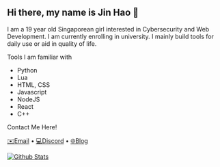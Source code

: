 ## Hi there, my name is Jin Hao 👋

<p>
     I am a 19 year old Singaporean girl interested in Cybersecurity and Web Development. I am currently enrolling in university. I mainly build tools for daily use or aid in quality of life.
</p>
     Tools I am familiar with 
<ul>
    <li>Python</li>
    <li>Lua</li>
    <li>HTML, CSS</li>
    <li>Javascript</li>
    <li>NodeJS</li>
    <li>React</li>
    <li>C++</li>
</ul>

<p>Contact Me Here!</p>
<p><a href="mailto:chewjinhao1432@gmail.cm">✉️Email</a> • <a href="https://discordapp.com/users/ctjh">💻Discord</a> • <a href="https://ctjh.github.io">🌐Blog</a></p>

<!--START_SECTION:activity-->
<!--END_SECTION:activity-->

[![Github Stats](https://github-readme-stats.vercel.app/api?username=ctjh&theme=midnight-purple&show_icons=true&count_private=true)](https://github.com/ctjh)



